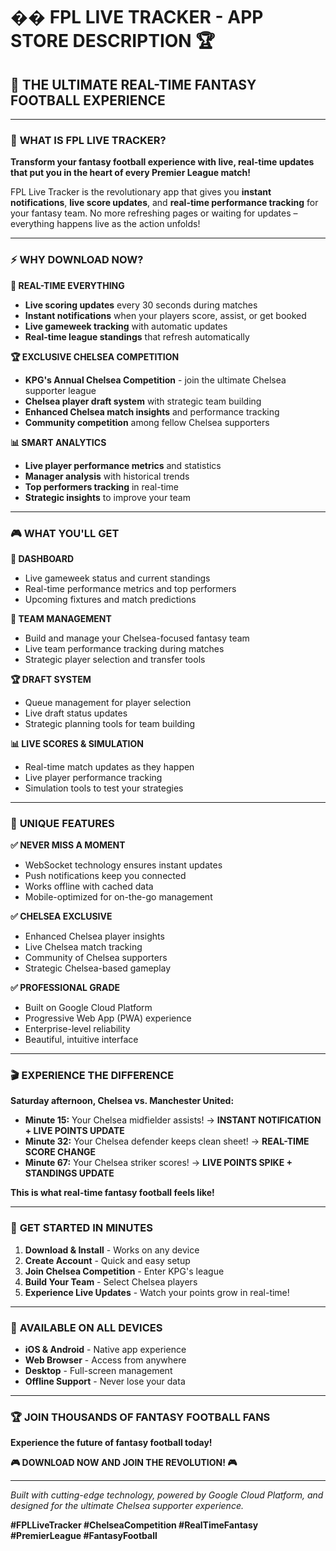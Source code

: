 # �� FPL LIVE TRACKER - APP STORE DESCRIPTION 🏆

## 🚀 **THE ULTIMATE REAL-TIME FANTASY FOOTBALL EXPERIENCE**

---

### 📱 **WHAT IS FPL LIVE TRACKER?**

**Transform your fantasy football experience with live, real-time updates that put you in the heart of every Premier League match!**

FPL Live Tracker is the revolutionary app that gives you **instant notifications**, **live score updates**, and **real-time performance tracking** for your fantasy team. No more refreshing pages or waiting for updates – everything happens live as the action unfolds!

---

### ⚡ **WHY DOWNLOAD NOW?**

**🎯 REAL-TIME EVERYTHING**
- **Live scoring updates** every 30 seconds during matches
- **Instant notifications** when your players score, assist, or get booked
- **Live gameweek tracking** with automatic updates
- **Real-time league standings** that refresh automatically

**🏆 EXCLUSIVE CHELSEA COMPETITION**
- **KPG's Annual Chelsea Competition** - join the ultimate Chelsea supporter league
- **Chelsea player draft system** with strategic team building
- **Enhanced Chelsea match insights** and performance tracking
- **Community competition** among fellow Chelsea supporters

**📊 SMART ANALYTICS**
- **Live player performance metrics** and statistics
- **Manager analysis** with historical trends
- **Top performers tracking** in real-time
- **Strategic insights** to improve your team

---

### 🎮 **WHAT YOU'LL GET**

**📱 DASHBOARD**
- Live gameweek status and current standings
- Real-time performance metrics and top performers
- Upcoming fixtures and match predictions

**👥 TEAM MANAGEMENT**
- Build and manage your Chelsea-focused fantasy team
- Live team performance tracking during matches
- Strategic player selection and transfer tools

**🏆 DRAFT SYSTEM**
- Queue management for player selection
- Live draft status updates
- Strategic planning tools for team building

**📊 LIVE SCORES & SIMULATION**
- Real-time match updates as they happen
- Live player performance tracking
- Simulation tools to test your strategies

---

### 🌟 **UNIQUE FEATURES**

**✅ NEVER MISS A MOMENT**
- WebSocket technology ensures instant updates
- Push notifications keep you connected
- Works offline with cached data
- Mobile-optimized for on-the-go management

**✅ CHELSEA EXCLUSIVE**
- Enhanced Chelsea player insights
- Live Chelsea match tracking
- Community of Chelsea supporters
- Strategic Chelsea-based gameplay

**✅ PROFESSIONAL GRADE**
- Built on Google Cloud Platform
- Progressive Web App (PWA) experience
- Enterprise-level reliability
- Beautiful, intuitive interface

---

### 🎬 **EXPERIENCE THE DIFFERENCE**

**Saturday afternoon, Chelsea vs. Manchester United:**
- **Minute 15:** Your Chelsea midfielder assists! → **INSTANT NOTIFICATION + LIVE POINTS UPDATE**
- **Minute 32:** Your Chelsea defender keeps clean sheet! → **REAL-TIME SCORE CHANGE**
- **Minute 67:** Your Chelsea striker scores! → **LIVE POINTS SPIKE + STANDINGS UPDATE**

**This is what real-time fantasy football feels like!**

---

### 🚀 **GET STARTED IN MINUTES**

1. **Download & Install** - Works on any device
2. **Create Account** - Quick and easy setup
3. **Join Chelsea Competition** - Enter KPG's league
4. **Build Your Team** - Select Chelsea players
5. **Experience Live Updates** - Watch your points grow in real-time!

---

### 📱 **AVAILABLE ON ALL DEVICES**

- **iOS & Android** - Native app experience
- **Web Browser** - Access from anywhere
- **Desktop** - Full-screen management
- **Offline Support** - Never lose your data

---

### 🏆 **JOIN THOUSANDS OF FANTASY FOOTBALL FANS**

**Experience the future of fantasy football today!**

**🎮 DOWNLOAD NOW AND JOIN THE REVOLUTION! 🎮**

---

*Built with cutting-edge technology, powered by Google Cloud Platform, and designed for the ultimate Chelsea supporter experience.*

**#FPLLiveTracker #ChelseaCompetition #RealTimeFantasy #PremierLeague #FantasyFootball**
